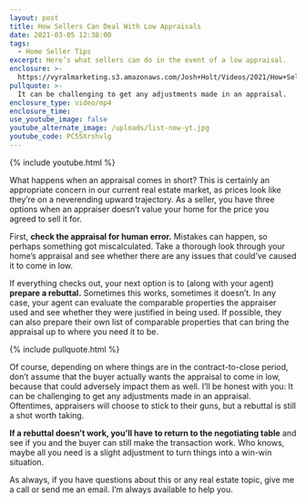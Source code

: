 ```yaml
---
layout: post
title: How Sellers Can Deal With Low Appraisals
date: 2021-03-05 12:38:00
tags:
  - Home Seller Tips
excerpt: Here’s what sellers can do in the event of a low appraisal.
enclosure: >-
  https://vyralmarketing.s3.amazonaws.com/Josh+Holt/Videos/2021/How+Sellers+Can+Deal+With+Low+Appraisals.mp4
pullquote: >-
  It can be challenging to get any adjustments made in an appraisal.
enclosure_type: video/mp4
enclosure_time:
use_youtube_image: false
youtube_alternate_image: /uploads/list-now-yt.jpg
youtube_code: PC55Xrshvlg
---
```


{% include youtube.html %}

What happens when an appraisal comes in short? This is certainly an appropriate concern in our current real estate market, as prices look like they’re on a neverending upward trajectory. As a seller, you have three options when an appraiser doesn’t value your home for the price you agreed to sell it for.

First, **check the appraisal for human error.** Mistakes can happen, so perhaps something got miscalculated. Take a thorough look through your home’s appraisal and see whether there are any issues that could’ve caused it to come in low. 

If everything checks out, your next option is to (along with your agent) **prepare a rebuttal.** Sometimes this works, sometimes it doesn’t. In any case, your agent can evaluate the comparable properties the appraiser used and see whether they were justified in being used. If possible, they can also prepare their own list of comparable properties that can bring the appraisal up to where you need it to be. 

{% include pullquote.html %}

Of course, depending on where things are in the contract-to-close period, don’t assume that the buyer actually wants the appraisal to come in low, because that could adversely impact them as well. I’ll be honest with you: It can be challenging to get any adjustments made in an appraisal. Oftentimes, appraisers will choose to stick to their guns, but a rebuttal is still a shot worth taking. 

**If a rebuttal doesn’t work, you’ll have to return to the negotiating table** and see if you and the buyer can still make the transaction work. Who knows, maybe all you need is a slight adjustment to turn things into a win-win situation. 

As always, if you have questions about this or any real estate topic, give me a call or send me an email. I’m always available to help you.